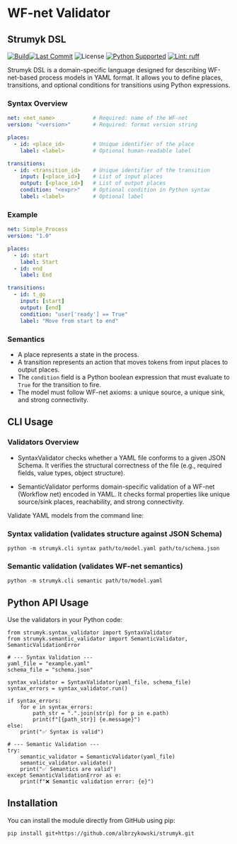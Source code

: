 # WF-net Validator

## Strumyk DSL

[![Build](https://github.com/albrzykowski/strumyk/actions/workflows/tests.yml/badge.svg)](https://github.com/albrzykowski/strumyk/actions/workflows/tests.yml)[![Last Commit](https://img.shields.io/github/last-commit/albrzykowski/strumyk)](https://github.com/albrzykowski/strumyk/commits/main)
![License](https://img.shields.io/github/license/albrzykowski/strumyk)
[![Python Supported](https://img.shields.io/pypi/pyversions/strumyk)](https://github.com/albrzykowski/strumyk)
[![Lint: ruff](https://img.shields.io/badge/lint%20%3A-ruff-green)](https://github.com/albrzykowski/strumyk)


Strumyk DSL is a domain-specific language designed for describing WF-net-based process models in YAML format. It allows you to define places, transitions, and optional conditions for transitions using Python expressions.

### Syntax Overview

```yaml
net: <net_name>            # Required: name of the WF-net
version: "<version>"       # Required: format version string

places:
  - id: <place_id>         # Unique identifier of the place
    label: <label>         # Optional human-readable label

transitions:
  - id: <transition_id>    # Unique identifier of the transition
    input: [<place_id>]    # List of input places
    output: [<place_id>]   # List of output places
    condition: "<expr>"    # Optional condition in Python syntax
    label: <label>         # Optional label
```

### Example

```yaml
net: Simple_Process
version: "1.0"

places:
  - id: start
    label: Start
  - id: end
    label: End

transitions:
  - id: t_go
    input: [start]
    output: [end]
    condition: "user['ready'] == True"
    label: "Move from start to end"
```

### Semantics

- A place represents a state in the process.
- A transition represents an action that moves tokens from input places to output places.
- The `condition` field is a Python boolean expression that must evaluate to `True` for the transition to fire.
- The model must follow WF-net axioms: a unique source, a unique sink, and strong connectivity.

## CLI Usage

### Validators Overview

- SyntaxValidator checks whether a YAML file conforms to a given JSON Schema. It verifies the structural correctness of the file (e.g., required fields, value types, object structure).

- SemanticValidator performs domain-specific validation of a WF-net (Workflow net) encoded in YAML. It checks formal properties like unique source/sink places, reachability, and strong connectivity.

Validate YAML models from the command line:

### Syntax validation (validates structure against JSON Schema)
`python -m strumyk.cli syntax path/to/model.yaml path/to/schema.json`

### Semantic validation (validates WF-net semantics)
`python -m strumyk.cli semantic path/to/model.yaml`

## Python API Usage

Use the validators in your Python code:

```
from strumyk.syntax_validator import SyntaxValidator
from strumyk.semantic_validator import SemanticValidator, SemanticValidationError

# --- Syntax Validation ---
yaml_file = "example.yaml"
schema_file = "schema.json"

syntax_validator = SyntaxValidator(yaml_file, schema_file)
syntax_errors = syntax_validator.run()

if syntax_errors:
    for e in syntax_errors:
        path_str = ".".join(str(p) for p in e.path)
        print(f"[{path_str}] {e.message}")
else:
    print("✅ Syntax is valid")

# --- Semantic Validation ---
try:
    semantic_validator = SemanticValidator(yaml_file)
    semantic_validator.validate()
    print("✅ Semantics are valid")
except SemanticValidationError as e:
    print(f"❌ Semantic validation error: {e}")
```

## Installation

You can install the module directly from GitHub using pip:

`pip install git+https://github.com/albrzykowski/strumyk.git`